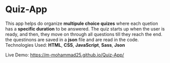 # Quiz-App
This app helps do organize <strong>multipule choice quizes</strong> where each quetion has a <strong>specific duration</strong> to be answered.
The quiz starts up when the user is ready, and then, they move on through all questions till they reach the end.
the questinons are saved in a <strong>json</strong> file and are read in the code.
<br>Technologies Used: <strong>HTML</strong>, <strong>CSS</strong>, <strong>JavaScript</strong>, <strong>Sass</strong>, <strong>Json</strong><br>

Live Demo: https://m-mohammad25.github.io/Quiz-App/
